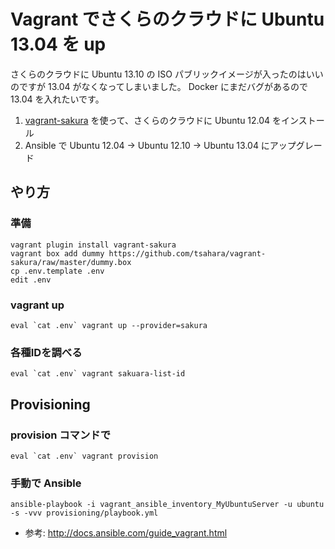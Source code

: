 Vagrant でさくらのクラウドに Ubuntu 13.04 を up
================

さくらのクラウドに Ubuntu 13.10 の ISO パブリックイメージが入ったのはいいのですが
13.04 がなくなってしまいました。
Docker にまだバグがあるので 13.04 を入れたいです。

1. [vagrant-sakura](https://github.com/tsahara/vagrant-sakura) を使って、さくらのクラウドに Ubuntu 12.04 をインストール
2. Ansible で Ubuntu 12.04 -> Ubuntu 12.10 -> Ubuntu 13.04 にアップグレード


## やり方

### 準備

```
vagrant plugin install vagrant-sakura
vagrant box add dummy https://github.com/tsahara/vagrant-sakura/raw/master/dummy.box
cp .env.template .env
edit .env
```

### vagrant up

```
eval `cat .env` vagrant up --provider=sakura
```

### 各種IDを調べる
```
eval `cat .env` vagrant sakuara-list-id
```

## Provisioning

### provision コマンドで
```
eval `cat .env` vagrant provision
```

### 手動で Ansible
```
ansible-playbook -i vagrant_ansible_inventory_MyUbuntuServer -u ubuntu -s -vvv provisioning/playbook.yml
```

- 参考: http://docs.ansible.com/guide_vagrant.html



